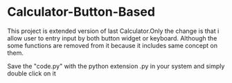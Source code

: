 # Calculator-Button-Based
This project is extended version of last Calculator.Only the change is that i allow user to entry input by both button widget or keyboard.
Although the some functions are removed from it because it includes same concept on them.


Save the "code.py" with the python extension .py in your system and simply double click on it
